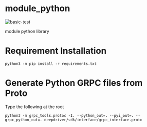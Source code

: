 # module_python

![basic-test](https://github.com/molabokchi/module_python/workflows/basic-test/badge.svg)

module python library

# Requirement Installation

```console
python3 -m pip install -r requirements.txt
```

# Generate Python GRPC files from Proto

Type the following at the root
```console
python3 -m grpc_tools.protoc -I. --python_out=. --pyi_out=. --grpc_python_out=. deepdriver/sdk/interface/grpc_interface.proto
```
